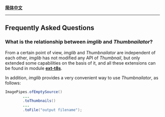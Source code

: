 
[**简体中文**](FAQ.md)

------

## Frequently Asked Questions

### What is the relationship between *imglib* and *Thumbnailator*?

From a certain point of view, *imglib* and *Thumbnailator* are independent of each other, *imglib* has not modified any API of *Thumbnail*, but only extended some capabilities on the basis of it, and all these extensions can be found in module [**ext-t8s**](/ext-t8s).

In addition, *imglib* provides a very convenient way to use *Thumbnailator*, as follows:
```java
ImagePipes.ofEmptySource()
        ...  
        .toThumbnails()
        ...
        .toFile("output filename");
```
